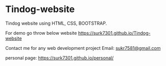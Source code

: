 # Tindog-website
Tindog website using HTML, CSS, BOOTSTRAP.

For demo go throw below website
https://surk7301.github.io/Tindog-website

Contact me for any web development project 
Email: sukr7581@gmail.com

personal page: https://surk7301.github.io/personal/
